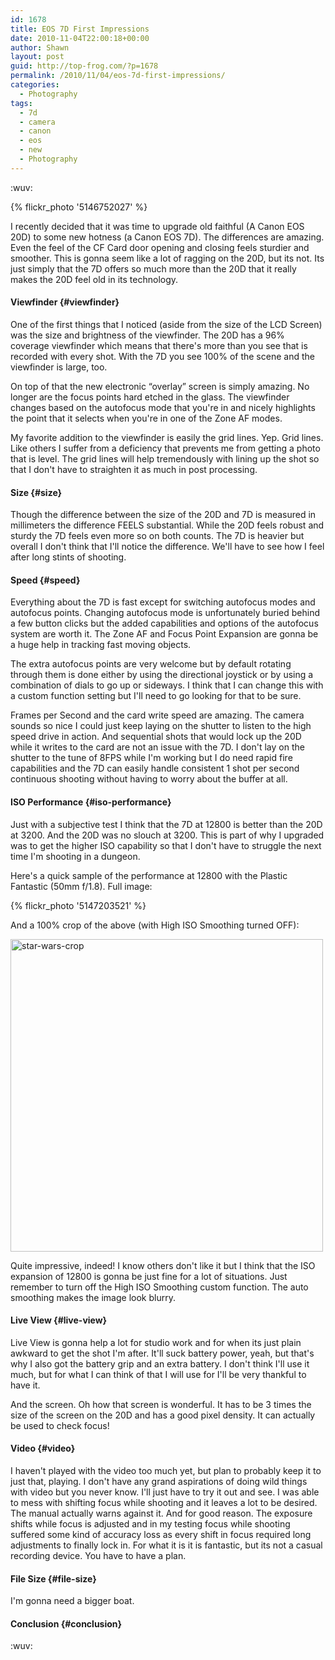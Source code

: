 ```yaml
---
id: 1678
title: EOS 7D First Impressions
date: 2010-11-04T22:00:18+00:00
author: Shawn
layout: post
guid: http://top-frog.com/?p=1678
permalink: /2010/11/04/eos-7d-first-impressions/
categories:
  - Photography
tags:
  - 7d
  - camera
  - canon
  - eos
  - new
  - Photography
---
```

:wuv:

{% flickr_photo '5146752027' %}

I recently decided that it was time to upgrade old faithful (A Canon EOS 20D) to some new hotness (a Canon EOS 7D). The differences are amazing. Even the feel of the CF Card door opening and closing feels sturdier and smoother. This is gonna seem like a lot of ragging on the 20D, but its not. Its just simply that the 7D offers so much more than the 20D that it really makes the 20D feel old in its technology. 



#### Viewfinder {#viewfinder}

One of the first things that I noticed (aside from the size of the LCD Screen) was the size and brightness of the viewfinder. The 20D has a 96% coverage viewfinder which means that there's more than you see that is recorded with every shot. With the 7D you see 100% of the scene and the viewfinder is large, too. 

On top of that the new electronic &#8220;overlay&#8221; screen is simply amazing. No longer are the focus points hard etched in the glass. The viewfinder changes based on the autofocus mode that you're in and nicely highlights the point that it selects when you're in one of the Zone AF modes. 

My favorite addition to the viewfinder is easily the grid lines. Yep. Grid lines. Like others I suffer from a deficiency that prevents me from getting a photo that is level. The grid lines will help tremendously with lining up the shot so that I don't have to straighten it as much in post processing. 

#### Size {#size}

Though the difference between the size of the 20D and 7D is measured in millimeters the difference FEELS substantial. While the 20D feels robust and sturdy the 7D feels even more so on both counts. The 7D is heavier but overall I don't think that I'll notice the difference. We'll have to see how I feel after long stints of shooting. 

#### Speed {#speed}

Everything about the 7D is fast except for switching autofocus modes and autofocus points. Changing autofocus mode is unfortunately buried behind a few button clicks but the added capabilities and options of the autofocus system are worth it. The Zone AF and Focus Point Expansion are gonna be a huge help in tracking fast moving objects. 

The extra autofocus points are very welcome but by default rotating through them is done either by using the directional joystick or by using a combination of dials to go up or sideways. I think that I can change this with a custom function setting but I'll need to go looking for that to be sure. 

Frames per Second and the card write speed are amazing. The camera sounds so nice I could just keep laying on the shutter to listen to the high speed drive in action. And sequential shots that would lock up the 20D while it writes to the card are not an issue with the 7D. I don't lay on the shutter to the tune of 8FPS while I'm working but I do need rapid fire capabilities and the 7D can easily handle consistent 1 shot per second continuous shooting without having to worry about the buffer at all.

#### ISO Performance {#iso-performance}

Just with a subjective test I think that the 7D at 12800 is better than the 20D at 3200. And the 20D was no slouch at 3200. This is part of why I upgraded was to get the higher ISO capability so that I don't have to struggle the next time I'm shooting in a dungeon. 

Here's a quick sample of the performance at 12800 with the Plastic Fantastic (50mm f/1.8). Full image:

{% flickr_photo '5147203521' %}

And a 100% crop of the above (with High ISO Smoothing turned OFF):

<img src="https://i0.wp.com/farm5.static.flickr.com/4091/5147217827_b74e3dbb5d.jpg?resize=500%2C500" width="500" height="500" alt="star-wars-crop" data-recalc-dims="1" />

Quite impressive, indeed! I know others don't like it but I think that the ISO expansion of 12800 is gonna be just fine for a lot of situations. Just remember to turn off the High ISO Smoothing custom function. The auto smoothing makes the image look blurry.

#### Live View {#live-view}

Live View is gonna help a lot for studio work and for when its just plain awkward to get the shot I'm after. It'll suck battery power, yeah, but that's why I also got the battery grip and an extra battery. I don't think I'll use it much, but for what I can think of that I will use for I'll be very thankful to have it.

And the screen. Oh how that screen is wonderful. It has to be 3 times the size of the screen on the 20D and has a good pixel density. It can actually be used to check focus!

#### Video {#video}

I haven't played with the video too much yet, but plan to probably keep it to just that, playing. I don't have any grand aspirations of doing wild things with video but you never know. I'll just have to try it out and see. I was able to mess with shifting focus while shooting and it leaves a lot to be desired. The manual actually warns against it. And for good reason. The exposure shifts while focus is adjusted and in my testing focus while shooting suffered some kind of accuracy loss as every shift in focus required long adjustments to finally lock in. For what it is it is fantastic, but its not a casual recording device. You have to have a plan. 

#### File Size {#file-size}

I'm gonna need a bigger boat.

#### Conclusion {#conclusion}

:wuv:

